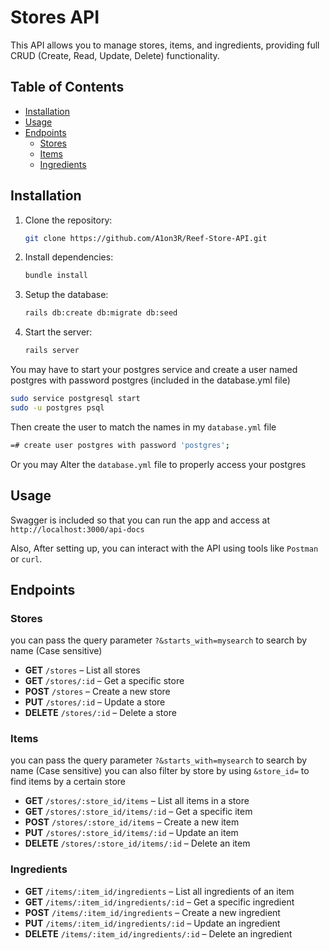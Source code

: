 # Stores API

This API allows you to manage stores, items, and ingredients, providing full CRUD (Create, Read, Update, Delete) functionality.

## Table of Contents
- [Installation](#installation)
- [Usage](#usage)
- [Endpoints](#endpoints)
  - [Stores](#stores)
  - [Items](#items)
  - [Ingredients](#ingredients)

## Installation
1. Clone the repository:
   ```bash
   git clone https://github.com/A1on3R/Reef-Store-API.git
   
2. Install dependencies:
   ```bash
   bundle install
   
3. Setup the database:
   ```bash
   rails db:create db:migrate db:seed
   
4. Start the server:
   ```bash
   rails server
   
You may have to start your postgres service and create a user named postgres with password postgres (included in the database.yml file)
```bash
sudo service postgresql start
sudo -u postgres psql
```
Then create the user to match the names in my `database.yml` file
```bash
=# create user postgres with password 'postgres';

```
Or you may Alter the `database.yml` file to properly access your postgres

## Usage
Swagger is included so that you can run the app and access at `http://localhost:3000/api-docs`

Also, After setting up, you can interact with the API using tools like `Postman` or `curl`.

## Endpoints

### Stores
you can pass the query parameter `?&starts_with=mysearch` to search by name (Case sensitive)
- **GET** `/stores` – List all stores
- **GET** `/stores/:id` – Get a specific store
- **POST** `/stores` – Create a new store
- **PUT** `/stores/:id` – Update a store
- **DELETE** `/stores/:id` – Delete a store

### Items
you can pass the query parameter `?&starts_with=mysearch` to search by name (Case sensitive)
you can also filter by store by using `&store_id=` to find items by a certain store
- **GET** `/stores/:store_id/items` – List all items in a store
- **GET** `/stores/:store_id/items/:id` – Get a specific item
- **POST** `/stores/:store_id/items` – Create a new item
- **PUT** `/stores/:store_id/items/:id` – Update an item
- **DELETE** `/stores/:store_id/items/:id` – Delete an item

### Ingredients
- **GET** `/items/:item_id/ingredients` – List all ingredients of an item
- **GET** `/items/:item_id/ingredients/:id` – Get a specific ingredient
- **POST** `/items/:item_id/ingredients` – Create a new ingredient
- **PUT** `/items/:item_id/ingredients/:id` – Update an ingredient
- **DELETE** `/items/:item_id/ingredients/:id` – Delete an ingredient
